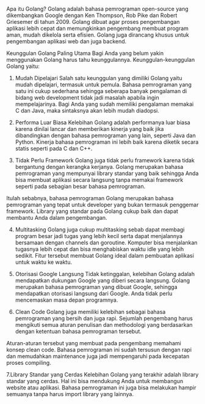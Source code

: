 Apa itu Golang?
Golang adalah bahasa pemrograman open-source yang dikembangkan Google dengan Ken Thompson, Rob Pike dan Robert Griesemer di tahun 2009. Golang dibuat agar proses pengembangan aplikasi lebih cepat dan memungkinkan pengembang membuat program aman, mudah dikelola serta efisien. Golang juga dirancang khusus untuk pengembangan aplikasi web dan juga backend.

Keunggulan Golang Paling Utama
Bagi Anda yang belum yakin menggunakan Golang harus tahu keunggulannya. Keunggulan-keunggulan Golang yaitu:

1. Mudah Dipelajari
   Salah satu keunggulan yang dimiliki Golang yaitu mudah dipelajari, termasuk untuk pemula. Bahasa pemrograman yang satu ini cukup sederhana sehingga seberapa banyak pengalaman di bidang web development tidak jadi masalah apabila ingin mempelajarinya. Bagi Anda yang sudah memiliki pengalaman memakai C dan Java, maka sintaksnya akan lebih mudah diadopsi.

2. Performa Luar Biasa
   Kelebihan Golang adalah performanya luar biasa karena dinilai lancar dan memberikan kinerja yang baik jika dibandingkan dengan bahasa pemrograman yang lain, seperti Java dan Python. Kinerja bahasa pemrograman ini lebih baik karena diketik secara statis seperti pada C dan C++.

3. Tidak Perlu Framework
   Golang juga tidak perlu framework karena tidak bergantung dengan kerangka kerjanya. Golang merupakan bahasa pemrograman yang mempunyai library standar yang baik sehingga Anda bisa membuat aplikasi secara langsung tanpa memakai framework seperti pada sebagian besar bahasa pemrograman.

Itulah sebabnya, bahasa pemrograman Golang merupakan bahasa pemrograman yang tepat untuk developer yang bukan termasuk penggemar framework. Library yang standar pada Golang cukup baik dan dapat membantu Anda dalam pengembangan.

4. Multitasking
   Golang juga cukup multitasking sebab dapat membagi program besar jadi tugas yang lebih kecil serta dapat menjalannya bersamaan dengan channels dan goroutine. Komputer bisa menjalankan tugasnya lebih cepat dan bisa menghabiskan waktu idle yang lebih sedikit. Fitur tersebut membuat Golang ideal dalam pembuatan aplikasi untuk waktu ke waktu.

5. Otorisasi Google Langsung
   Tidak ketinggalan, kelebihan Golang adalah mendapatkan dukungan Google yang diberi secara langsung. Golang merupakan bahasa pemrograman yang dibuat Google, sehingga mendapatkan otorisasi langsung dari Google. Anda tidak perlu mencemaskan masa depan programnya.

6. Clean Code
   Golang juga memiliki kelebihan sebagai bahasa pemrograman yang bersih dan juga rapi. Sejumlah pengembang harus mengikuti semua aturan penulisan dan methodologi yang berdasarkan dengan ketentuan bahasa pemrograman tersebut.

Aturan-aturan tersebut yang membuat pada pengembang memahami konsep clean code. Bahasa pemrograman ini sudah tersusun dengan rapi dan memudahkan maintenance juga jadi mempengaruhi pada kecepatan proses compiling.

7.Library Standar yang Cerdas
Kelebihan Golang yang terakhir adalah library standar yang cerdas. Hal ini bisa mendukung Anda untuk membangun website atau aplikasi. Bahasa pemrograman ini juga bisa melakukan hampir semuanya tanpa harus import library yang lainnya.
